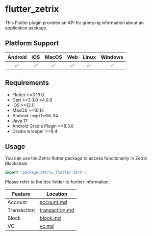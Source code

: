 # flutter_zetrix

This Flutter plugin provides an API for querying information about an application package.

## Platform Support

| Android | iOS | MacOS | Web | Linux | Windows |
|:-------:|:---:|:-----:|:---:|:-----:|:-------:|
|    ✅    |  ✅  |   ✅   |  ✅  |   ✅   |    ✅    |

## Requirements

- Flutter >=3.19.0
- Dart >=3.3.0 <4.0.0
- iOS >=12.0
- MacOS >=10.14
- Android `compileSDK` 34
- Java 17
- Android Gradle Plugin >=8.3.0
- Gradle wrapper >=8.4

## Usage

You can use the Zetrix flutter package to access functionality in Zetrix Blockchain.

```dart
import 'package:zetrix_flutter.dart';

```

Please refer to the doc folder to further information.

| Feature     | Location                                                                                         |
|-------------|--------------------------------------------------------------------------------------------------|
| Account     | [account.md](https://github.com/Zetrix-Chain/zetrix-flutter/blob/develop/doc/account.md)         |
| Transaction | [transaction.md](https://github.com/Zetrix-Chain/zetrix-flutter/blob/develop/doc/transaction.md) |
| Block       | [block.md](https://github.com/Zetrix-Chain/zetrix-flutter/blob/develop/doc/block.md)             |
| VC          | [vc.md](https://github.com/Zetrix-Chain/zetrix-flutter/blob/develop/doc/vc.md)                   |

